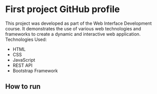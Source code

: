 # First project GitHub profile
This project was developed as part of the Web Interface Development course. It demonstrates the use of various web technologies and frameworks to create a dynamic and interactive web application.
Technologies Used:
<ul>
  <li>HTML</li>
  <li>CSS</li>
  <li>JavaScript</li>
  <li>REST API</li>
  <li>Bootstrap Framework</li>
</ul>

## How to run

